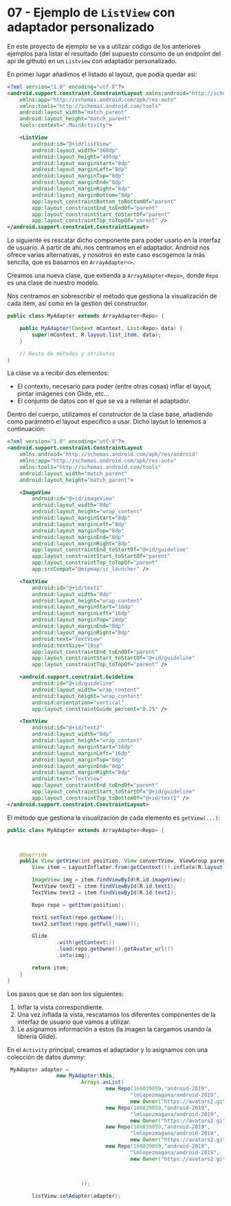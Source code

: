 
# 07 - Ejemplo de `ListView` con adaptador personalizado

En este proyecto de ejemplo se va a utilizar código de los anteriores ejemplos para listar el resultado (del supuesto consumo de un endpoint del api de github) en un `Listview` con adaptador personalizado.

En primer lugar añadimos el listado al layout, que podía quedar así:

```xml
<?xml version="1.0" encoding="utf-8"?>
<android.support.constraint.ConstraintLayout xmlns:android="http://schemas.android.com/apk/res/android"
    xmlns:app="http://schemas.android.com/apk/res-auto"
    xmlns:tools="http://schemas.android.com/tools"
    android:layout_width="match_parent"
    android:layout_height="match_parent"
    tools:context=".MainActivity">

    <ListView
        android:id="@+id/listView"
        android:layout_width="368dp"
        android:layout_height="495dp"
        android:layout_marginStart="8dp"
        android:layout_marginLeft="8dp"
        android:layout_marginTop="8dp"
        android:layout_marginEnd="8dp"
        android:layout_marginRight="8dp"
        android:layout_marginBottom="8dp"
        app:layout_constraintBottom_toBottomOf="parent"
        app:layout_constraintEnd_toEndOf="parent"
        app:layout_constraintStart_toStartOf="parent"
        app:layout_constraintTop_toTopOf="parent" />
</android.support.constraint.ConstraintLayout>
```

Lo siguiente es rescatar dicho componente para poder usarlo en la interfaz de usuario. A partir de ahí, nos centramos en el adaptador. Android nos ofrece varias alternativas, y nosotros en este caso escogemos la más sencilla, que es basarnos en `ArrayAdapter<>`.

Creamos una nueva clase, que extienda a `ArrayAdapter<Repo>`, donde `Repo` es una clase de nuestro modelo.

Nos centramos en sobrescribir el método que gestiona la visualización de cada item, así como en la gestión del constructor.


```java
public class MyAdapter extends ArrayAdapter<Repo> {

    public MyAdapter(Context mContext, List<Repo> data) {
        super(mContext, R.layout.list_item, data);
    }

    // Resto de métodos y atributos
}
```

La clase va a recibir dos elementos:

* El contexto, necesario para poder (entre otras cosas) inflar el layout, pintar imágenes con Glide, etc...
* El conjunto de datos con el que se va a rellenar el adaptador.

Dentro del cuerpo, utilizamos el constructor de la clase base, añadiendo como parámetro el layout específico a usar. Dicho layout lo tenemos a continuación:

```xml
<?xml version="1.0" encoding="utf-8"?>
<android.support.constraint.ConstraintLayout
    xmlns:android="http://schemas.android.com/apk/res/android"
    xmlns:app="http://schemas.android.com/apk/res-auto"
    xmlns:tools="http://schemas.android.com/tools"
    android:layout_width="match_parent"
    android:layout_height="match_parent">

    <ImageView
        android:id="@+id/imageView"
        android:layout_width="0dp"
        android:layout_height="wrap_content"
        android:layout_marginStart="8dp"
        android:layout_marginLeft="8dp"
        android:layout_marginTop="8dp"
        android:layout_marginEnd="8dp"
        android:layout_marginRight="8dp"
        app:layout_constraintEnd_toStartOf="@+id/guideline"
        app:layout_constraintStart_toStartOf="parent"
        app:layout_constraintTop_toTopOf="parent"
        app:srcCompat="@mipmap/ic_launcher" />

    <TextView
        android:id="@+id/text1"
        android:layout_width="0dp"
        android:layout_height="wrap_content"
        android:layout_marginStart="16dp"
        android:layout_marginLeft="16dp"
        android:layout_marginTop="24dp"
        android:layout_marginEnd="8dp"
        android:layout_marginRight="8dp"
        android:text="TextView"
        android:textSize="18sp"
        app:layout_constraintEnd_toEndOf="parent"
        app:layout_constraintStart_toStartOf="@+id/guideline"
        app:layout_constraintTop_toTopOf="parent" />

    <android.support.constraint.Guideline
        android:id="@+id/guideline"
        android:layout_width="wrap_content"
        android:layout_height="wrap_content"
        android:orientation="vertical"
        app:layout_constraintGuide_percent="0.25" />

    <TextView
        android:id="@+id/text2"
        android:layout_width="0dp"
        android:layout_height="wrap_content"
        android:layout_marginStart="16dp"
        android:layout_marginLeft="16dp"
        android:layout_marginTop="8dp"
        android:layout_marginEnd="8dp"
        android:layout_marginRight="8dp"
        android:text="TextView"
        app:layout_constraintEnd_toEndOf="parent"
        app:layout_constraintStart_toStartOf="@+id/guideline"
        app:layout_constraintTop_toBottomOf="@+id/text1" />
</android.support.constraint.ConstraintLayout>
```

El método que gestiona la visualización de cada elemento es `getView(...)`:

```java
public class MyAdapter extends ArrayAdapter<Repo> {



    @Override
    public View getView(int position, View convertView, ViewGroup parent) {
        View item = LayoutInflater.from(getContext()).inflate(R.layout.list_item, null);

        ImageView img = item.findViewById(R.id.imageView);
        TextView text1 = item.findViewById(R.id.text1);
        TextView text2 = item.findViewById(R.id.text2);

        Repo repo = getItem(position);

        text1.setText(repo.getName());
        text2.setText(repo.getFull_name());

        Glide
                .with(getContext())
                .load(repo.getOwner().getAvatar_url())
                .into(img);

        return item;
    }
}

```

Los pasos que se dan son los siguientes:

1. Inflar la vista correspondiente.
2. Una vez inflada la vista, rescatamos los diferentes componentes de la interfaz de usuario que vamos a utilizar.
3. Le asignamos información a estos (la imagen la cargamos usando la librería Glide).


En el `Activity` principal, creamos el adaptador y lo asignamos con una colección de datos _dummy_:

```java
 MyAdapter adapter =
                new MyAdapter(this,
                        Arrays.asList(
                                new Repo(166039059,"android-2019",
                                        "lmlopezmagana/android-2019",
                                        new Owner("https://avatars2.githubusercontent.com/u/34097584?v=4")),
                                new Repo(166039059,"android-2019",
                                        "lmlopezmagana/android-2019",
                                        new Owner("https://avatars2.githubusercontent.com/u/34097584?v=4")),
                                new Repo(166039059,"android-2019",
                                        "lmlopezmagana/android-2019",
                                        new Owner("https://avatars2.githubusercontent.com/u/34097584?v=4")),
                                new Repo(166039059,"android-2019",
                                        "lmlopezmagana/android-2019",
                                        new Owner("https://avatars2.githubusercontent.com/u/34097584?v=4"))



                        ));

        listView.setAdapter(adapter);
```